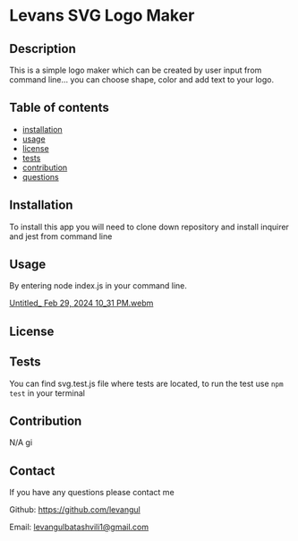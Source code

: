 
  # Levans SVG Logo Maker 

  ## Description

  This is a simple logo maker which can be created by user input from command line... you can choose shape, color and add text to your logo. 

  ## Table of contents

  - [installation](#installation)
  - [usage](#usage)
  - [license](#license)
  - [tests](#tests)
  - [contribution](#contribution)
  - [questions](#questions)

  ## Installation

  To install this app you will need to clone down repository and install inquirer and jest from command line

  ## Usage

  By entering node index.js in your command line.

  [Untitled_ Feb 29, 2024 10_31 PM.webm](https://github.com/Levangul/levans-SVG-Logo-maker/assets/150108077/fca6929c-82af-46e2-a65a-4f1f7d2e6ceb)
  
  
  ## License
 

  ## Tests

  You can find svg.test.js  file where tests are located, to run the test use `npm test` in your terminal

  ## Contribution

  N/A
  gi
  ## Contact

  If you have any questions please contact me

  Github: https://github.com/levangul 

  Email: levangulbatashvili1@gmail.com
